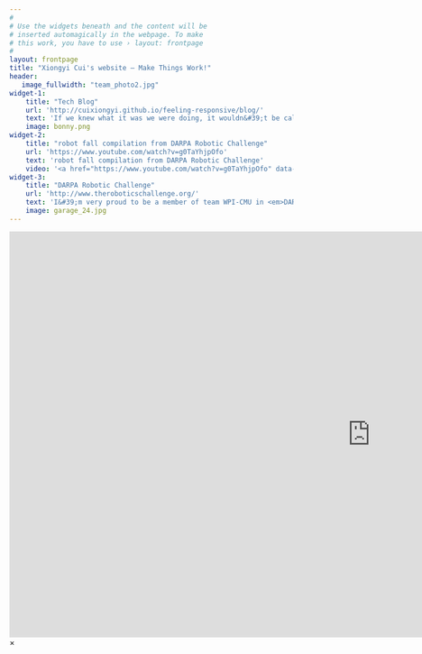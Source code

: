 ```yaml
---
#
# Use the widgets beneath and the content will be
# inserted automagically in the webpage. To make
# this work, you have to use › layout: frontpage
#
layout: frontpage
title: "Xiongyi Cui's website – Make Things Work!"
header:
   image_fullwidth: "team_photo2.jpg"
widget-1:
    title: "Tech Blog"
    url: 'http://cuixiongyi.github.io/feeling-responsive/blog/'
    text: 'If we knew what it was we were doing, it wouldn&#39;t be called research, would it? &shy &shyAlbert Einstein'
    image: bonny.png
widget-2:
    title: "robot fall compilation from DARPA Robotic Challenge"
    url: 'https://www.youtube.com/watch?v=g0TaYhjpOfo'
    text: 'robot fall compilation from DARPA Robotic Challenge'
    video: '<a href="https://www.youtube.com/watch?v=g0TaYhjpOfo" data-reveal-id="videoModal"><img src="images/ihmc_fall.jpg"  alt=""></a>'
widget-3:
    title: "DARPA Robotic Challenge"
    url: 'http://www.theroboticschallenge.org/'
    text: 'I&#39;m very proud to be a member of team WPI-CMU in <em>DARPA Robotic Challenge</em>.  <a href="http://drc.wpi.edu/">@wpidrc</a>.'
    image: garage_24.jpg
---
```



<div id="videoModal" class="reveal-modal large" data-reveal="">
  <div class="flex-video widescreen vimeo" style="display: block;">
    <iframe width="1280" height="720" src="https://www.youtube.com/watch?v=g0TaYhjpOfo" frameborder="0" allowfullscreen></iframe>
  </div>
  <a class="close-reveal-modal">&#215;</a>
</div>

<script type="text/javascript" src="//ra.revolvermaps.com/0/0/6.js?i=0u79ytzzbqn&amp;m=1&amp;s=341&amp;c=ff0000&amp;cr1=ffffff&amp;f=arial&amp;l=0" async="async"></script>